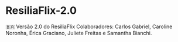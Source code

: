 # ResiliaFlix-2.0

:brazil: Versão 2.0 do ResiliaFlix
Colaboradores: Carlos Gabriel, Caroline Noronha, Érica Graciano, Juliete Freitas e Samantha Bianchi.
